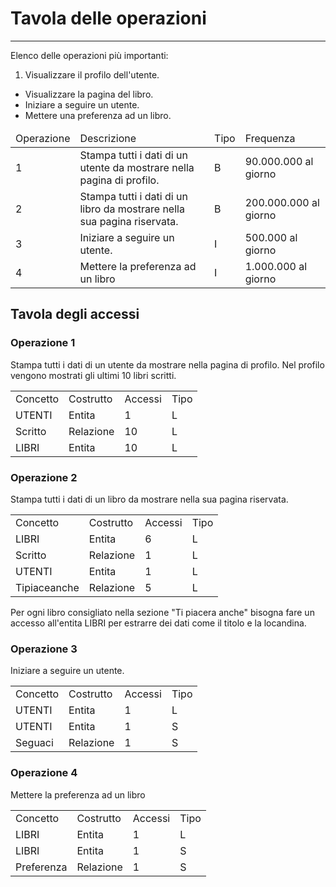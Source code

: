 # Tavola delle operazioni

---

Elenco delle operazioni più importanti:

1. Visualizzare il profilo dell'utente.
* Visualizzare la pagina del libro.
* Iniziare a seguire un utente.
* Mettere una preferenza ad un libro.

<table>
  <thead>
    <tr>
      <td>Operazione</td>
      <td>Descrizione</td>
      <td>Tipo</td>
      <td>Frequenza</td>
    </tr>
  </thead>
  <tbody>
    <tr>
      <td>1</td>
      <td>
        Stampa tutti i dati di un utente da mostrare nella pagina di profilo.
      </td>
      <td>B</td>
      <td>90.000.000 al giorno</td>
    </tr>
    <tr>
      <td>2</td>
      <td>
        Stampa tutti i dati di un libro da mostrare nella sua pagina riservata.
      </td>
      <td>B</td>
      <td>200.000.000 al giorno</td>
    </tr>
    <tr>
      <td>3</td>
      <td>
        Iniziare a seguire un utente.
      </td>
      <td>I</td>
      <td>500.000 al giorno</td>
    </tr>
    <tr>
      <td>4</td>
      <td>
        Mettere la preferenza ad un libro
      </td>
      <td>I</td>
      <td>1.000.000 al giorno</td>
    </tr>
  </tbody>
</table>

## Tavola degli accessi

### Operazione 1

Stampa tutti i dati di un utente da mostrare nella pagina di profilo.
Nel profilo vengono mostrati gli ultimi 10 libri scritti.

<table>
  <tr>
    <td>Concetto</td><td>Costrutto</td><td>Accessi</td><td>Tipo</td>
  </tr>
  <tr><td>UTENTI</td><td>Entita</td><td>1</td><td>L</td></tr>
  <tr><td>Scritto</td><td>Relazione</td><td>10</td><td>L</td></tr>
  <tr><td>LIBRI</td><td>Entita</td><td>10</td><td>L</td></tr>
</table>

### Operazione 2

Stampa tutti i dati di un libro da mostrare nella sua pagina riservata. 

<table>
  <tr>
    <td>Concetto</td><td>Costrutto</td><td>Accessi</td><td>Tipo</td>
  </tr>
  <tr><td>LIBRI</td><td>Entita</td><td>6</td><td>L</td></tr>
  <tr><td>Scritto</td><td>Relazione</td><td>1</td><td>L</td></tr>
  <tr><td>UTENTI</td><td>Entita</td><td>1</td><td>L</td></tr>
  <tr><td>Tipiaceanche</td><td>Relazione</td><td>5</td><td>L</td></tr>
</table>

Per ogni libro consigliato nella sezione "Ti piacera anche" bisogna fare un accesso
all'entita LIBRI per estrarre dei dati come il titolo e la locandina.

### Operazione 3

Iniziare a seguire un utente.

<table>
  <tr>
    <td>Concetto</td><td>Costrutto</td><td>Accessi</td><td>Tipo</td>
  </tr>
  <tr><td>UTENTI</td><td>Entita</td><td>1</td><td>L</td></tr>
  <tr><td>UTENTI</td><td>Entita</td><td>1</td><td>S</td></tr>
  <tr><td>Seguaci</td><td>Relazione</td><td>1</td><td>S</td></tr>
</table>

### Operazione 4

Mettere la preferenza ad un libro

<table>
  <tr>
    <td>Concetto</td><td>Costrutto</td><td>Accessi</td><td>Tipo</td>
  </tr>
  <tr><td>LIBRI</td><td>Entita</td><td>1</td><td>L</td></tr>
  <tr><td>LIBRI</td><td>Entita</td><td>1</td><td>S</td></tr>
  <tr><td>Preferenza</td><td>Relazione</td><td>1</td><td>S</td></tr>
</table>
